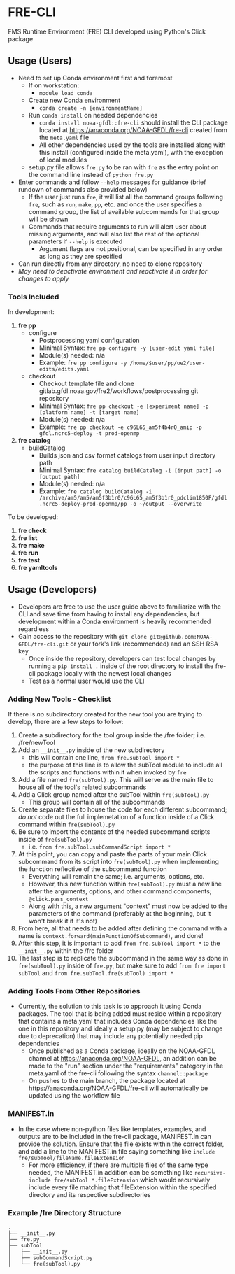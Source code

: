 # **FRE-CLI**

FMS Runtime Environment (FRE) CLI developed using Python's Click package

## **Usage (Users)**

* Need to set up Conda environment first and foremost
    - If on workstation:
        - `module load conda`
    - Create new Conda environment
        - `conda create -n [environmentName]`
    - Run `conda install` on needed dependencies
        - `conda install noaa-gfdl::fre-cli` should install the CLI package located at https://anaconda.org/NOAA-GFDL/fre-cli created from the `meta.yaml` file
        - All other dependencies used by the tools are installed along with this install (configured inside the meta.yaml), with the exception of local modules
    - setup.py file allows `fre.py` to be ran with `fre` as the entry point on the command line instead of `python fre.py`
* Enter commands and follow `--help` messages for guidance (brief rundown of commands also provided below)
    - If the user just runs `fre`, it will list all the command groups following `fre`, such as `run`, `make`, `pp`, etc. and once the user specifies a command group, the list of available subcommands for that group will be shown 
    - Commands that require arguments to run will alert user about missing arguments, and will also list the rest of the optional parameters if `--help` is executed
        - Argument flags are not positional, can be specified in any order as long as they are specified
* Can run directly from any directory, no need to clone repository
* *May need to deactivate environment and reactivate it in order for changes to apply*

### **Tools Included**

In development:
1)  **fre pp**
    - configure
        - Postprocessing yaml configuration
        - Minimal Syntax: `fre pp configure -y [user-edit yaml file]`
        - Module(s) needed: n/a
        - Example: `fre pp configure -y /home/$user/pp/ue2/user-edits/edits.yaml`
    - checkout
        - Checkout template file and clone gitlab.gfdl.noaa.gov/fre2/workflows/postprocessing.git repository 
        - Minimal Syntax: `fre pp checkout -e [experiment name] -p [platform name] -t [target name]`
        - Module(s) needed: n/a
        - Example: `fre pp checkout -e c96L65_am5f4b4r0_amip -p gfdl.ncrc5-deploy -t prod-openmp`
2)  **fre catalog**
    - buildCatalog
        - Builds json and csv format catalogs from user input directory path
        - Minimal Syntax: `fre catalog buildCatalog -i [input path] -o [output path]`
        - Module(s) needed: n/a
        - Example: `fre catalog buildCatalog -i /archive/am5/am5/am5f3b1r0/c96L65_am5f3b1r0_pdclim1850F/gfdl.ncrc5-deploy-prod-openmp/pp -o ~/output --overwrite`

To be developed:
1.  **fre check**
2.  **fre list**
3.  **fre make**
4.  **fre run**
5.  **fre test**
6.  **fre yamltools**

## **Usage (Developers)**

* Developers are free to use the user guide above to familiarize with the CLI and save time from having to install any dependencies, but development within a Conda environment is heavily recommended regardless
* Gain access to the repository with `git clone git@github.com:NOAA-GFDL/fre-cli.git` or your fork's link (recommended) and an SSH RSA key
    - Once inside the repository, developers can test local changes by running a `pip install .` inside of the root directory to install the fre-cli package locally with the newest local changes
    - Test as a normal user would use the CLI
 
### **Adding New Tools - Checklist**

If there is *no* subdirectory created for the new tool you are trying to develop, there are a few steps to follow:

  1. Create a subdirectory for the tool group inside the /fre folder; i.e. /fre/newTool
  2. Add an `__init__.py` inside of the new subdirectory
      - this will contain one line, `from fre.subTool import *`
      - the purpose of this line is to allow the subTool module to include all the scripts and functions within it when invoked by `fre`
  3. Add a file named `fre(subTool).py`. This will serve as the main file to house all of the tool's related subcommands
  4. Add a Click group named after the subTool within `fre(subTool).py`
      - This group will contain all of the subcommands
  5. Create separate files to house the code for each different subcommand; *do not* code out the full implemetation of a function inside of a Click command within `fre(subTool).py`
  6. Be sure to import the contents of the needed subcommand scripts inside of `fre(subTool).py`
      - i.e. `from fre.subTool.subCommandScript import *`
  7. At this point, you can copy and paste the parts of your main Click subcommand from its script into `fre(subTool).py` when implementing the function reflective of the subcommand function
      - Everything will remain the same; i.e. arguments, options, etc.
      - However, this new function within `fre(subTool).py` must a new line after the arguments, options, and other command components; `@click.pass_context`
      - Along with this, a new argument "context" must now be added to the parameters of the command (preferably at the beginning, but it won't break it if it's not)
  8. From here, all that needs to be added after defining the command with a name is `context.forward(mainFunctionOfSubcommand)`, and done!
  9. After this step, it is important to add `from fre.subTool import *` to the `__init__.py` within the /fre folder
  10. The last step is to replicate the subcommand in the same way as done in `fre(subTool).py` inside of `fre.py`, but make sure to add `from fre import subTool` and `from fre.subTool.fre(subTool) import * ` 
 
### **Adding Tools From Other Repositories**

* Currently, the solution to this task is to approach it using Conda packages. The tool that is being added must reside within a repository that contains a meta.yaml that includes Conda dependencies like the one in this repository and ideally a setup.py (may be subject to change due to deprecation) that may include any potentially needed pip dependencies
    - Once published as a Conda package, ideally on the NOAA-GFDL channel at https://anaconda.org/NOAA-GFDL, an addition can be made to the "run" section under the "requirements" category in the meta.yaml of the fre-cli following the syntax `channel::package`
    - On pushes to the main branch, the package located at https://anaconda.org/NOAA-GFDL/fre-cli will automatically be updated using the workflow file
 
### **MANIFEST.in**

* In the case where non-python files like templates, examples, and outputs are to be included in the fre-cli package, MANIFEST.in can provide the solution. Ensure that the file exists within the correct folder, and add a line to the MANIFEST.in file saying something like `include fre/subTool/fileName.fileExtension`
    - For more efficiency, if there are multiple files of the same type needed, the MANIFEST.in addition can be something like `recursive-include fre/subTool *.fileExtension` which would recursively include every file matching that fileExtension within the specified directory and its respective subdirectories

### **Example /fre Directory Structure**
```
.
├── __init__.py
├── fre.py
├── subTool
│   ├── __init__.py
│   ├── subCommandScript.py
│   └── fre(subTool).py
```
